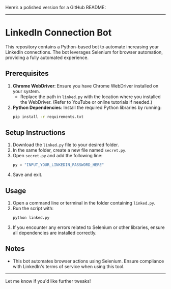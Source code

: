 Here’s a polished version for a GitHub README:

---

# LinkedIn Connection Bot

This repository contains a Python-based bot to automate increasing your LinkedIn connections. The bot leverages Selenium for browser automation, providing a fully automated experience.

## Prerequisites
1. **Chrome WebDriver**: Ensure you have Chrome WebDriver installed on your system.
   - Replace the path in `linked.py` with the location where you installed the WebDriver. (Refer to YouTube or online tutorials if needed.)
2. **Python Dependencies**: Install the required Python libraries by running:
   ```bash
   pip install -r requirements.txt
   ```

## Setup Instructions

1. Download the `linked.py` file to your desired folder.
2. In the same folder, create a new file named `secret.py`.
3. Open `secret.py` and add the following line:
   ```python
   py = "INPUT_YOUR_LINKEDIN_PASSWORD_HERE"
   ```
4. Save and exit.

## Usage

1. Open a command line or terminal in the folder containing `linked.py`.
2. Run the script with:
   ```bash
   python linked.py
   ```
3. If you encounter any errors related to Selenium or other libraries, ensure all dependencies are installed correctly.

## Notes
- This bot automates browser actions using Selenium. Ensure compliance with LinkedIn's terms of service when using this tool.

---

Let me know if you'd like further tweaks!
